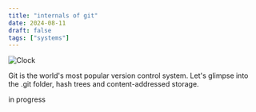```yaml
---
title: "internals of git"
date: 2024-08-11
draft: false
tags: ["systems"]
---
```


![Clock](/images/clock.gif)

Git is the world's most popular version control system. Let's glimpse into the .git folder, hash trees and content-addressed storage. 

<!--more-->

in progress